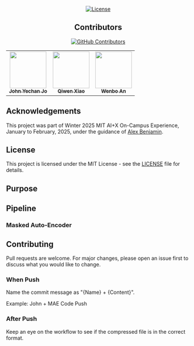 <div align="center">

[![License](https://img.shields.io/badge/License-MIT-blue.svg)](https://opensource.org/licenses/MIT)
## Contributors

[![GitHub Contributors](https://img.shields.io/github/contributors-anon/JohnYechanJo/Novo-Nordisk_MIT)](https://github.com/JohnYechanJo/Novo-Nordisk_MIT/graphs/contributors)

<table>
  <tr>
    <td align="center"><a href="https://github.com/JohnYechanJo"><img src="https://avatars.githubusercontent.com/u/131790222?v=4" width="100px;" alt=""/><br /><sub><b>John Yechan Jo</b></sub></a><br /></td>
    <td align="center"><a href="https://github.com/Charley-xiao"><img src="https://avatars.githubusercontent.com/u/59205189?v=4" width="100px;" alt=""/><br /><sub><b>Qiwen Xiao</b></sub></a><br /></td>
    <td align="center"><a href="https://github.com/Athjon"><img src="https://avatars.githubusercontent.com/u/136285291?v=4" width="100px;" alt=""/><br /><sub><b>Wenbo An</b></sub></a><br /></td>
    </tr>
</table>

</div>

## Acknowledgements

This project was part of Winter 2025 MIT AI+X On-Campus Experience, January to February, 2025, under the guidance of [Alex Benjamin](https://www.linkedin.com/in/abenjamin1992/).

## License

This project is licensed under the MIT License - see the [LICENSE](./LICENSE) file for details.

## Purpose 

## Pipeline

### Masked Auto-Encoder



## Contributing

Pull requests are welcome. For major changes, please open an issue first to discuss what you would like to change.

### When Push

Name the commit message as "{Name} + {Content}".

Example: John + MAE Code Push

### After Push

Keep an eye on the workflow to see if the compressed file is in the correct format.
